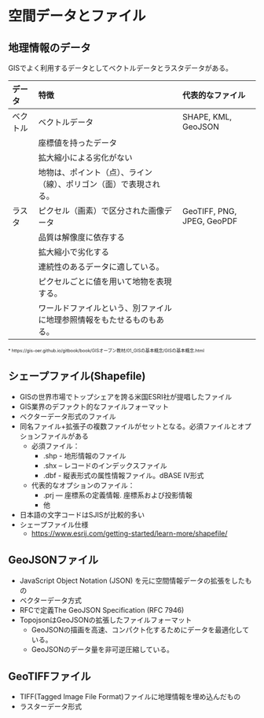 # 空間データとファイル

## 地理情報のデータ

GISでよく利用するデータとしてベクトルデータとラスタデータがある。

| データ   | 特徴 | 代表的なファイル |
|:--------|:----|:---------------|
| ベクトル  | ベクトルデータ | SHAPE, KML, GeoJSON |
|          | 座標値を持ったデータ |  |
|          | 拡大縮小による劣化がない|  |
|          | 地物は、ポイント（点）、ライン（線）、ポリゴン（面）で表現される。|  |
| ラスタ    | ピクセル（画素）で区分された画像データ | GeoTIFF, PNG, JPEG, GeoPDF |
|          | 品質は解像度に依存する |  |
|          | 拡大縮小で劣化する |  |
|          | 連続性のあるデータに適している。 |  |
|          | ピクセルごとに値を用いて地物を表現する。 |  |
|          | ワールドファイルという、別ファイルに地理参照情報をもたせるものもある。 |  |

<div style="font-size:xx-small">
* https://gis-oer.github.io/gitbook/book/GISオープン教材/01_GISの基本概念/GISの基本概念.html
</div>

## シェープファイル(Shapefile)
* GISの世界市場でトップシェアを誇る米国ESRI社が提唱したファイル
* GIS業界のデファクト的なファイルフォーマット
* ベクターデータ形式のファイル
* 同名ファイル+拡張子の複数ファイルがセットとなる。必須ファイルとオプションファイルがある
    - 必須ファイル：
        - .shp - 地形情報のファイル
        - .shx – レコードのインデックスファイル
        - .dbf - 縦表形式の属性情報ファイル。dBASE IV形式
    - 代表的なオプションのファイル：
        - .prj — 座標系の定義情報. 座標系および投影情報
        - 他
* 日本語の文字コードはSJISが比較的多い
* シェープファイル仕様 
    - <https://www.esrij.com/getting-started/learn-more/shapefile/>

## GeoJSONファイル
* JavaScript Object Notation (JSON) を元に空間情報データの拡張をしたもの
* ベクターデータ方式
* RFCで定義The GeoJSON Specification (RFC 7946) 
* TopojsonはGeoJSONの拡張したファイルフォーマット
    * GeoJSONの描画を高速、コンパクト化するためにデータを最適化している。
    * GeoJSONのデータ量を非可逆圧縮している。

## GeoTIFFファイル
* TIFF(Tagged Image File Format)ファイルに地理情報を埋め込んだもの
* ラスターデータ形式
